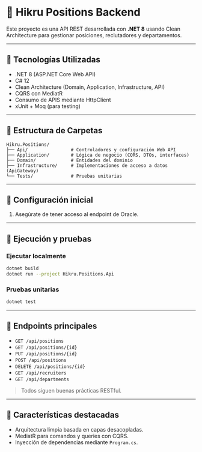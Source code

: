 # 🧭 Hikru Positions Backend

Este proyecto es una API REST desarrollada con **.NET 8** usando Clean Architecture para gestionar posiciones, reclutadores y departamentos.

---

## 🚀 Tecnologías Utilizadas

- .NET 8 (ASP.NET Core Web API)
- C# 12
- Clean Architecture (Domain, Application, Infrastructure, API)
- CQRS con MediatR
- Consumo de APIS mediante HttpClient
- xUnit + Moq (para testing)

---

## 📁 Estructura de Carpetas

```
Hikru.Positions/
├── Api/                # Controladores y configuración Web API
├── Application/        # Lógica de negocio (CQRS, DTOs, interfaces)
├── Domain/             # Entidades del dominio
├── Infrastructure/     # Implementaciones de acceso a datos (ApiGateway)
└── Tests/              # Pruebas unitarias
```

---

## 🔧 Configuración inicial

1. Asegúrate de tener acceso al endpoint de Oracle.

---

## 🧪 Ejecución y pruebas

### Ejecutar localmente

```bash
dotnet build
dotnet run --project Hikru.Positions.Api
```

### Pruebas unitarias

```bash
dotnet test
```

---

## 📡 Endpoints principales

- `GET /api/positions`
- `GET /api/positions/{id}`
- `PUT /api/positions/{id}`
- `POST /api/positions`
- `DELETE /api/positions/{id}`
- `GET /api/recruiters`
- `GET /api/departments`

> Todos siguen buenas prácticas RESTful.

---

## 🧰 Características destacadas

- Arquitectura limpia basada en capas desacopladas.
- MediatR para comandos y queries con CQRS.
- Inyección de dependencias mediante `Program.cs`.
